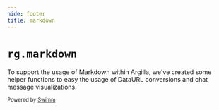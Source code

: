 ```yaml
---
hide: footer
title: markdown
---
```

# `rg.markdown`

To support the usage of Markdown within Argilla, we've created some helper functions to easy the usage of DataURL conversions and chat message visualizations.

<SwmMeta version="3.0.0"><sup>Powered by [Swimm](https://app.swimm.io/)</sup></SwmMeta>
